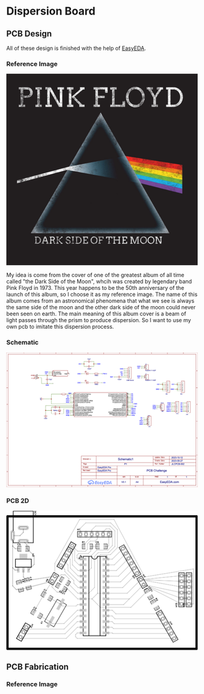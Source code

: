 # Dispersion Board

## PCB Design

All of these design is finished with the help of [EasyEDA](https://pro.easyeda.com/editor).

### Reference Image

![the dark side of the moon](./Design/thedarksideofthemoon.jpeg)

My idea is come from the cover of one of the greatest album of all time called "the Dark Side of the Moon", whcih was created by legendary band Pink Floyd in 1973. This year happens to be the 50th anniversary of the launch of this album, so I choose it as my reference image. The name of this album comes from an astronomical phenomena that what we see is always the same side of the moon and the other dark side of the moon could never been seen on earth. The main meaning of this album cover is a beam of light passes through the prism to produce dispersion. So I want to use my own pcb to imitate this dispersion process.

### Schematic

![Schematic](./Design/Schematic.png)

### PCB 2D

![PCB2D](./Design/PCB.png)

## PCB Fabrication

### Reference Image

